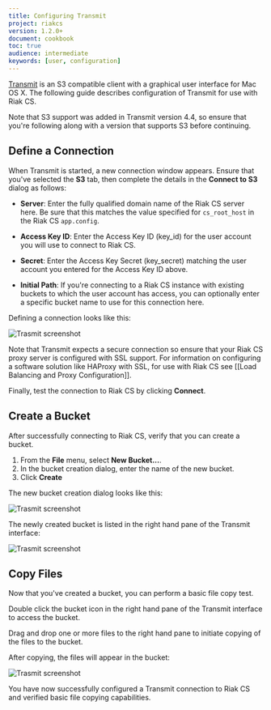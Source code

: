 ```yaml
---
title: Configuring Transmit
project: riakcs
version: 1.2.0+
document: cookbook
toc: true
audience: intermediate
keywords: [user, configuration]
---
```


[Transmit](https://www.panic.com/transmit/) is an S3 compatible client with a
graphical user interface for Mac OS X. The following guide describes
configuration of Transmit for use with Riak CS.

<div class="info">Note that S3 support was added in Transmit version 4.4, so
  ensure that you're following along with a version that supports S3 before
  continuing.</div>

## Define a Connection

When Transmit is started, a new connection window appears. Ensure that you've
selected the **S3** tab, then complete the details in the **Connect to S3**
dialog as follows:

* **Server**: Enter the fully qualified domain name of the Riak CS server
  here. Be sure that this matches the value specified for
  `cs_root_host` in the Riak CS `app.config`.

* **Access Key ID**: Enter the Access Key ID (key_id) for the user account
  you will use to connect to Riak CS.

* **Secret**: Enter the Access Key Secret (key_secret) matching the user
  account you entered for the Access Key ID above.

* **Initial Path**: If you're connecting to a Riak CS instance with existing
  buckets to which the user account has access, you can optionally enter a
  specific bucket name to use for this connection here.

Defining a connection looks like this:

![Trasmit screenshot](/images/riak_cs_transmit0.jpg)

<div class="info">Note that Transmit expects a secure connection so ensure
  that your Riak CS proxy server is configured with SSL support. For 
  information on configuring a software solution like HAProxy with SSL, for
  use with Riak CS see 
  [[Load Balancing and Proxy Configuration]].</div>

Finally, test the connection to Riak CS by clicking **Connect**.

## Create a Bucket

After successfully connecting to Riak CS, verify that you can create a bucket.

1. From the **File** menu, select **New Bucket...**.
2. In the bucket creation dialog, enter the name of the new bucket.
3. Click **Create**

The new bucket creation dialog looks like this:

![Trasmit screenshot](/images/riak_cs_transmit1.jpg)

The newly created bucket is listed in the right hand pane of the 
Transmit interface:

![Trasmit screenshot](/images/riak_cs_transmit2.jpg)

## Copy Files

Now that you've created a bucket, you can perform a basic file copy test.

Double click the bucket icon in the right hand pane of the Transmit interface
to access the bucket.

Drag and drop one or more files to the right hand pane to initiate
copying of the files to the bucket.

After copying, the files will appear in the bucket:

![Trasmit screenshot](/images/riak_cs_transmit3.jpg)

You have now successfully configured a Transmit connection to Riak CS and
verified basic file copying capabilities.